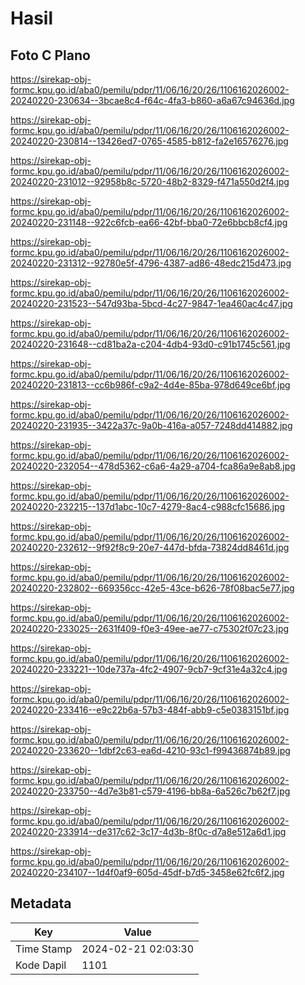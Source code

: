 # Hasil

## Foto C Plano

https://sirekap-obj-formc.kpu.go.id/aba0/pemilu/pdpr/11/06/16/20/26/1106162026002-20240220-230634--3bcae8c4-f64c-4fa3-b860-a6a67c94636d.jpg

https://sirekap-obj-formc.kpu.go.id/aba0/pemilu/pdpr/11/06/16/20/26/1106162026002-20240220-230814--13426ed7-0765-4585-b812-fa2e16576276.jpg

https://sirekap-obj-formc.kpu.go.id/aba0/pemilu/pdpr/11/06/16/20/26/1106162026002-20240220-231012--92958b8c-5720-48b2-8329-f471a550d2f4.jpg

https://sirekap-obj-formc.kpu.go.id/aba0/pemilu/pdpr/11/06/16/20/26/1106162026002-20240220-231148--922c6fcb-ea66-42bf-bba0-72e6bbcb8cf4.jpg

https://sirekap-obj-formc.kpu.go.id/aba0/pemilu/pdpr/11/06/16/20/26/1106162026002-20240220-231312--92780e5f-4796-4387-ad86-48edc215d473.jpg

https://sirekap-obj-formc.kpu.go.id/aba0/pemilu/pdpr/11/06/16/20/26/1106162026002-20240220-231523--547d93ba-5bcd-4c27-9847-1ea460ac4c47.jpg

https://sirekap-obj-formc.kpu.go.id/aba0/pemilu/pdpr/11/06/16/20/26/1106162026002-20240220-231648--cd81ba2a-c204-4db4-93d0-c91b1745c561.jpg

https://sirekap-obj-formc.kpu.go.id/aba0/pemilu/pdpr/11/06/16/20/26/1106162026002-20240220-231813--cc6b986f-c9a2-4d4e-85ba-978d649ce6bf.jpg

https://sirekap-obj-formc.kpu.go.id/aba0/pemilu/pdpr/11/06/16/20/26/1106162026002-20240220-231935--3422a37c-9a0b-416a-a057-7248dd414882.jpg

https://sirekap-obj-formc.kpu.go.id/aba0/pemilu/pdpr/11/06/16/20/26/1106162026002-20240220-232054--478d5362-c6a6-4a29-a704-fca86a9e8ab8.jpg

https://sirekap-obj-formc.kpu.go.id/aba0/pemilu/pdpr/11/06/16/20/26/1106162026002-20240220-232215--137d1abc-10c7-4279-8ac4-c988cfc15686.jpg

https://sirekap-obj-formc.kpu.go.id/aba0/pemilu/pdpr/11/06/16/20/26/1106162026002-20240220-232612--9f92f8c9-20e7-447d-bfda-73824dd8461d.jpg

https://sirekap-obj-formc.kpu.go.id/aba0/pemilu/pdpr/11/06/16/20/26/1106162026002-20240220-232802--669356cc-42e5-43ce-b626-78f08bac5e77.jpg

https://sirekap-obj-formc.kpu.go.id/aba0/pemilu/pdpr/11/06/16/20/26/1106162026002-20240220-233025--2631f409-f0e3-49ee-ae77-c75302f07c23.jpg

https://sirekap-obj-formc.kpu.go.id/aba0/pemilu/pdpr/11/06/16/20/26/1106162026002-20240220-233221--10de737a-4fc2-4907-9cb7-9cf31e4a32c4.jpg

https://sirekap-obj-formc.kpu.go.id/aba0/pemilu/pdpr/11/06/16/20/26/1106162026002-20240220-233416--e9c22b6a-57b3-484f-abb9-c5e0383151bf.jpg

https://sirekap-obj-formc.kpu.go.id/aba0/pemilu/pdpr/11/06/16/20/26/1106162026002-20240220-233620--1dbf2c63-ea6d-4210-93c1-f99436874b89.jpg

https://sirekap-obj-formc.kpu.go.id/aba0/pemilu/pdpr/11/06/16/20/26/1106162026002-20240220-233750--4d7e3b81-c579-4196-bb8a-6a526c7b62f7.jpg

https://sirekap-obj-formc.kpu.go.id/aba0/pemilu/pdpr/11/06/16/20/26/1106162026002-20240220-233914--de317c62-3c17-4d3b-8f0c-d7a8e512a6d1.jpg

https://sirekap-obj-formc.kpu.go.id/aba0/pemilu/pdpr/11/06/16/20/26/1106162026002-20240220-234107--1d4f0af9-605d-45df-b7d5-3458e62fc6f2.jpg


## Metadata

| Key        | Value               |
| ---------- | ------------------- |
| Time Stamp | 2024-02-21 02:03:30 |
| Kode Dapil | 1101                |



